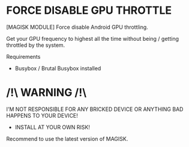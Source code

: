 # FORCE DISABLE GPU THROTTLE
[MAGISK MODULE]
Force disable Android GPU throttling.

Get your GPU frequency to highest all the time
without being / getting throttled by the system.

Requirements
- Busybox / Brutal Busybox installed

/!\ WARNING /!\
=
I'M NOT RESPONSIBLE FOR ANY
BRICKED DEVICE
OR ANYTHING BAD HAPPENS TO YOUR DEVICE!
- INSTALL AT YOUR OWN RISK!

Recommend to use the latest version of MAGISK.
